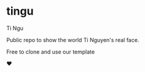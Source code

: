 # tingu

Ti Ngu

Public repo to show the world Ti Nguyen's real face.

Free to clone and use our template

♥️
